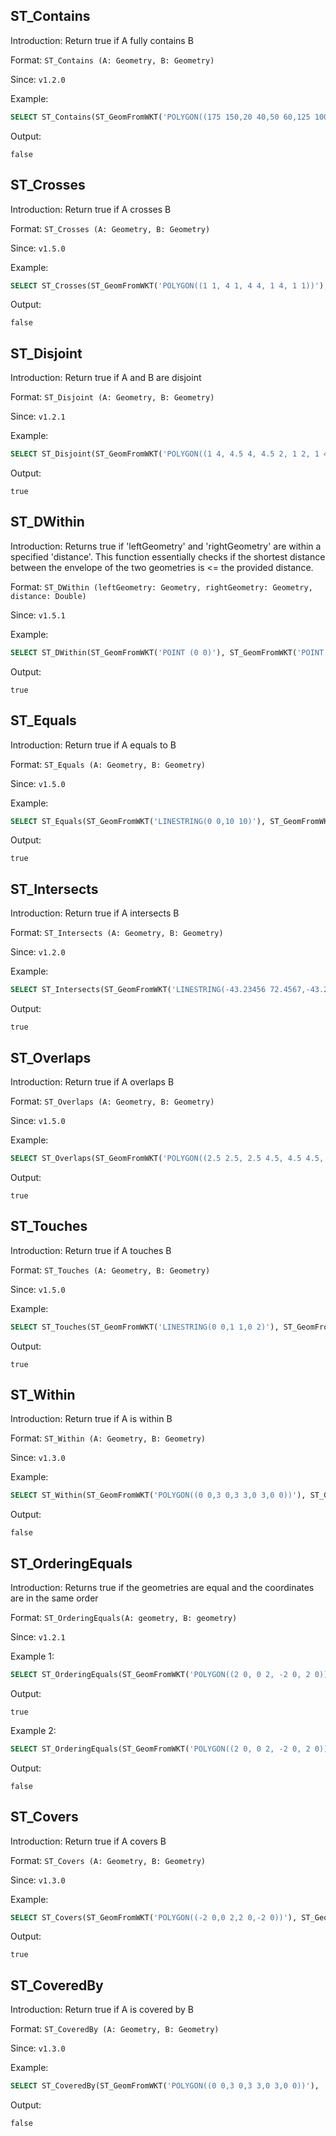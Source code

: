 ## ST_Contains

Introduction: Return true if A fully contains B

Format: `ST_Contains (A: Geometry, B: Geometry)`

Since: `v1.2.0`

Example:

```sql
SELECT ST_Contains(ST_GeomFromWKT('POLYGON((175 150,20 40,50 60,125 100,175 150))'), ST_GeomFromWKT('POINT(174 149)'))
```

Output:

```
false
```

## ST_Crosses

Introduction: Return true if A crosses B

Format: `ST_Crosses (A: Geometry, B: Geometry)`

Since: `v1.5.0`

Example:

```sql
SELECT ST_Crosses(ST_GeomFromWKT('POLYGON((1 1, 4 1, 4 4, 1 4, 1 1))'),ST_GeomFromWKT('POLYGON((2 2, 5 2, 5 5, 2 5, 2 2))'))
```

Output:

```
false
```

## ST_Disjoint

Introduction: Return true if A and B are disjoint

Format: `ST_Disjoint (A: Geometry, B: Geometry)`

Since: `v1.2.1`

Example:

```sql
SELECT ST_Disjoint(ST_GeomFromWKT('POLYGON((1 4, 4.5 4, 4.5 2, 1 2, 1 4))'),ST_GeomFromWKT('POLYGON((5 4, 6 4, 6 2, 5 2, 5 4))'))
```

Output:

```
true
```

## ST_DWithin

Introduction: Returns true if 'leftGeometry' and 'rightGeometry' are within a specified 'distance'. This function essentially checks if the shortest distance between the envelope of the two geometries is <= the provided distance.

Format: `ST_DWithin (leftGeometry: Geometry, rightGeometry: Geometry, distance: Double)`

Since: `v1.5.1`

Example:

```sql
SELECT ST_DWithin(ST_GeomFromWKT('POINT (0 0)'), ST_GeomFromWKT('POINT (1 0)'), 2.5)
```

Output:

```
true
```

## ST_Equals

Introduction: Return true if A equals to B

Format: `ST_Equals (A: Geometry, B: Geometry)`

Since: `v1.5.0`

Example:

```sql
SELECT ST_Equals(ST_GeomFromWKT('LINESTRING(0 0,10 10)'), ST_GeomFromWKT('LINESTRING(0 0,5 5,10 10)'))
```

Output:

```
true
```

## ST_Intersects

Introduction: Return true if A intersects B

Format: `ST_Intersects (A: Geometry, B: Geometry)`

Since: `v1.2.0`

Example:

```sql
SELECT ST_Intersects(ST_GeomFromWKT('LINESTRING(-43.23456 72.4567,-43.23456 72.4568)'), ST_GeomFromWKT('POINT(-43.23456 72.4567772)'))
```

Output:

```
true
```

## ST_Overlaps

Introduction: Return true if A overlaps B

Format: `ST_Overlaps (A: Geometry, B: Geometry)`

Since: `v1.5.0`

Example:

```sql
SELECT ST_Overlaps(ST_GeomFromWKT('POLYGON((2.5 2.5, 2.5 4.5, 4.5 4.5, 4.5 2.5, 2.5 2.5))'), ST_GeomFromWKT('POLYGON((4 4, 4 6, 6 6, 6 4, 4 4))'))
```

Output:

```
true
```

## ST_Touches

Introduction: Return true if A touches B

Format: `ST_Touches (A: Geometry, B: Geometry)`

Since: `v1.5.0`

Example:

```sql
SELECT ST_Touches(ST_GeomFromWKT('LINESTRING(0 0,1 1,0 2)'), ST_GeomFromWKT('POINT(0 2)'))
```

Output:

```
true
```

## ST_Within

Introduction: Return true if A is within B

Format: `ST_Within (A: Geometry, B: Geometry)`

Since: `v1.3.0`

Example:

```sql
SELECT ST_Within(ST_GeomFromWKT('POLYGON((0 0,3 0,3 3,0 3,0 0))'), ST_GeomFromWKT('POLYGON((1 1,2 1,2 2,1 2,1 1))'))
```

Output:

```
false
```

## ST_OrderingEquals
Introduction: Returns true if the geometries are equal and the coordinates are in the same order

Format: `ST_OrderingEquals(A: geometry, B: geometry)`

Since: `v1.2.1`

Example 1:

```sql
SELECT ST_OrderingEquals(ST_GeomFromWKT('POLYGON((2 0, 0 2, -2 0, 2 0))'), ST_GeomFromWKT('POLYGON((2 0, 0 2, -2 0, 2 0))'))
```

Output:

```
true
```

Example 2:

```sql
SELECT ST_OrderingEquals(ST_GeomFromWKT('POLYGON((2 0, 0 2, -2 0, 2 0))'), ST_GeomFromWKT('POLYGON((0 2, -2 0, 2 0, 0 2))'))
```

Output:

```
false
```

## ST_Covers

Introduction: Return true if A covers B

Format: `ST_Covers (A: Geometry, B: Geometry)`

Since: `v1.3.0`

Example:

```sql
SELECT ST_Covers(ST_GeomFromWKT('POLYGON((-2 0,0 2,2 0,-2 0))'), ST_GeomFromWKT('POLYGON((-1 0,0 1,1 0,-1 0))'))
```

Output:

```
true
```

## ST_CoveredBy

Introduction: Return true if A is covered by B

Format: `ST_CoveredBy (A: Geometry, B: Geometry)`

Since: `v1.3.0`

Example:

```sql
SELECT ST_CoveredBy(ST_GeomFromWKT('POLYGON((0 0,3 0,3 3,0 3,0 0))'),  ST_GeomFromWKT('POLYGON((1 1,2 1,2 2,1 2,1 1))'))
```

Output:

```
false
```
